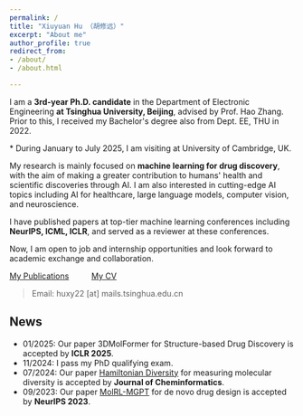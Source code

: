 ```yaml
---
permalink: /
title: "Xiuyuan Hu （胡修远）"
excerpt: "About me"
author_profile: true
redirect_from: 
- /about/
- /about.html

---
```


I am a **3rd-year Ph.D. candidate** in the Department of Electronic Engineering **at Tsinghua University, Beijing**, advised by Prof. Hao Zhang. Prior to this, I received my Bachelor's degree also from Dept. EE, THU in 2022.

\* During January to July 2025, I am visiting at University of Cambridge, UK.

My research is mainly focused on **machine learning for drug discovery**, with the aim of making a greater contribution to humans' health and scientific discoveries through AI. I am also interested in cutting-edge AI topics including AI for healthcare, large language models, computer vision, and neuroscience. 

I have published papers at top-tier machine learning conferences including **NeurIPS, ICML, ICLR**, and served as a reviewer at these conferences.

Now, I am open to job and internship opportunities and look forward to academic exchange and collaboration.

[My Publications](https://hxyfighter.github.io/publications/) &emsp; &emsp; [My CV](https://hxyfighter.github.io/cv/)

> Email: huxy22 [at] mails.tsinghua.edu.cn

## News
* 01/2025: Our paper 3DMolFormer for Structure-based Drug Discovery is accepted by **ICLR 2025**.
* 11/2024: I pass my PhD qualifying exam.
* 07/2024: Our paper [Hamiltonian Diversity](https://jcheminf.biomedcentral.com/articles/10.1186/s13321-024-00883-4) for measuring molecular diversity is accepted by **Journal of Cheminformatics**.
* 09/2023: Our paper [MolRL-MGPT](https://arxiv.org/abs/2401.06155) for de novo drug design is accepted by **NeurIPS 2023**.
